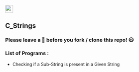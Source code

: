 <img src="https://img.shields.io/badge/C-000000?style=flat&logo=C&logoColor=white" height="25">


## C_Strings

### Please leave a 🌟 before you fork / clone this repo! 😃

### List of Programs :
* Checking if a Sub-String is present in a Given String
